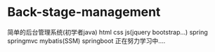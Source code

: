 # Back-stage-management
简单的后台管理系统(初学者java) 
html css js(jquery bootstrap...) spring springmvc mybatis(SSM) springboot
正在努力学习中....  
